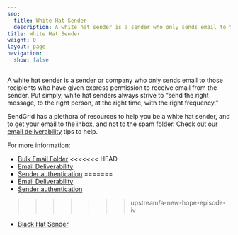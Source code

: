 ```yaml
---
seo:
  title: White Hat Sender
  description: A white hat sender is a sender who only sends email to those recipients who have given them express permission to do so.
title: White Hat Sender
weight: 0
layout: page
navigation:
  show: false
---
```


A white hat sender is a sender or company who only sends email to those recipients who have given express permission to receive email from the sender. Put simply, white hat senders always strive to “send the right message, to the right person, at the right time, with the right frequency.”

SendGrid has a plethora of resources to help you be a white hat sender, and to get your email to the inbox, and not to the spam folder. Check out our [email deliverability]({{root_url}}/glossary/deliverability/) tips to help.

For more information:

* [Bulk Email Folder]({{root_url}}/glossary/bulk-mail-folder/)
<<<<<<< HEAD
* [Email Deliverability]({{root_url}}/glossary/email-deliverability/)
* [Sender authentication]({{root_url}}/ui/account-and-settings/how-to-set-up-domain-authentication/)
=======
* [Email Deliverability]({{root_url}}/glossary/deliverability/)
* [Sender authentication]({{root_url}}/ui/sending-email/how-to-set-up-domain-authentication/)
>>>>>>> upstream/a-new-hope-episode-iv
* [Black Hat Sender]({{root_url}}/glossary/black-hat-sender/)
